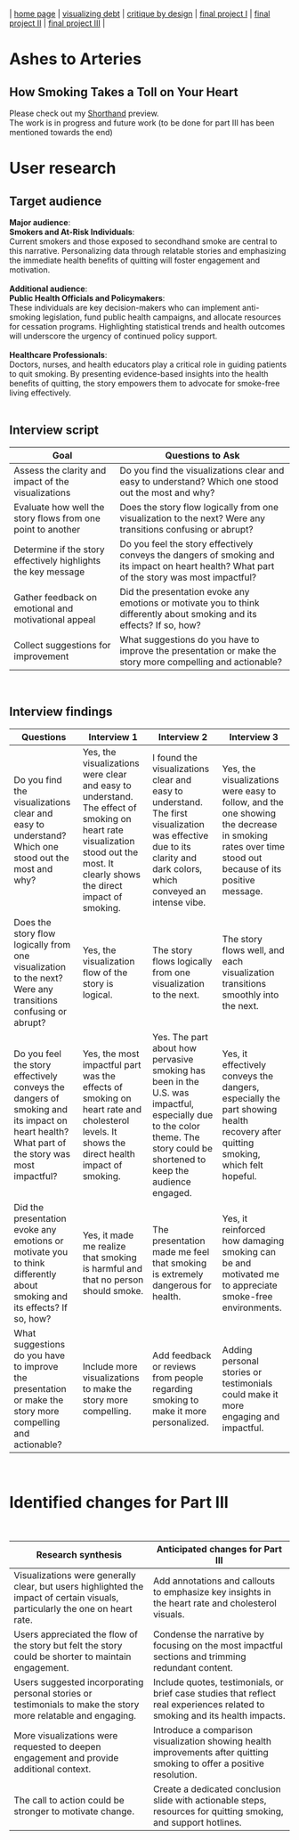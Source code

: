 | [home page](https://adityakolpe.github.io/Data-Canvas/) | [visualizing debt](visualizing-government-debt) | [critique by design](critique-by-design) | [final project I](final-project-part-one) | [final project II](final-project-part-two) | [final project III](final-project-part-three) |
<br/>
# Ashes to Arteries 
## How Smoking Takes a Toll on Your Heart

Please check out my [Shorthand](https://preview.shorthand.com/vu8hdHDRmzgadAs8) preview. <br/>
The work is in progress and future work (to be done for part III has been mentioned towards the end)<br/>

# User research 
## Target audience 
**Major audience**:<br/>
**Smokers and At-Risk Individuals**: <br/>
Current smokers and those exposed to secondhand smoke are central to this narrative. Personalizing data through relatable stories and emphasizing the immediate health benefits of quitting will foster engagement and motivation.
<br/>
<br/>
**Additional audience**:<br/>
**Public Health Officials and Policymakers**: <br/>
These individuals are key decision-makers who can implement anti-smoking legislation, fund public health campaigns, and allocate resources for cessation programs. Highlighting statistical trends and health outcomes will underscore the urgency of continued policy support.<br/>
<br/>
**Healthcare Professionals**: <br/>
Doctors, nurses, and health educators play a critical role in guiding patients to quit smoking. By presenting evidence-based insights into the health benefits of quitting, the story empowers them to advocate for smoke-free living effectively.<br/>
<br/>

## Interview script <br/>

| Goal                                         | Questions to Ask                                                                                                   |
|----------------------------------------------|--------------------------------------------------------------------------------------------------------------------|
| Assess the clarity and impact of the visualizations | Do you find the visualizations clear and easy to understand? Which one stood out the most and why?                   |
| Evaluate how well the story flows from one point to another | Does the story flow logically from one visualization to the next? Were any transitions confusing or abrupt?        |
| Determine if the story effectively highlights the key message | Do you feel the story effectively conveys the dangers of smoking and its impact on heart health? What part of the story was most impactful? |
| Gather feedback on emotional and motivational appeal | Did the presentation evoke any emotions or motivate you to think differently about smoking and its effects? If so, how? |
| Collect suggestions for improvement          | What suggestions do you have to improve the presentation or make the story more compelling and actionable?           |

<br/>

## Interview findings <br/>

| Questions                                  | Interview 1                                                                 | Interview 2                                                                | Interview 3                                                    |
|--------------------------------------------|-----------------------------------------------------------------------------|---------------------------------------------------------------------------|---------------------------------------------------------------|
| Do you find the visualizations clear and easy to understand? Which one stood out the most and why? | Yes, the visualizations were clear and easy to understand. The effect of smoking on heart rate visualization stood out the most. It clearly shows the direct impact of smoking. | I found the visualizations clear and easy to understand. The first visualization was effective due to its clarity and dark colors, which conveyed an intense vibe. | Yes, the visualizations were easy to follow, and the one showing the decrease in smoking rates over time stood out because of its positive message. |
| Does the story flow logically from one visualization to the next? Were any transitions confusing or abrupt? | Yes, the visualization flow of the story is logical.                         | The story flows logically from one visualization to the next.               | The story flows well, and each visualization transitions smoothly into the next. |
| Do you feel the story effectively conveys the dangers of smoking and its impact on heart health? What part of the story was most impactful? | Yes, the most impactful part was the effects of smoking on heart rate and cholesterol levels. It shows the direct health impact of smoking. | Yes. The part about how pervasive smoking has been in the U.S. was impactful, especially due to the color theme. The story could be shortened to keep the audience engaged. | Yes, it effectively conveys the dangers, especially the part showing health recovery after quitting smoking, which felt hopeful. |
| Did the presentation evoke any emotions or motivate you to think differently about smoking and its effects? If so, how? | Yes, it made me realize that smoking is harmful and that no person should smoke. | The presentation made me feel that smoking is extremely dangerous for health. | Yes, it reinforced how damaging smoking can be and motivated me to appreciate smoke-free environments. |
| What suggestions do you have to improve the presentation or make the story more compelling and actionable? | Include more visualizations to make the story more compelling.                | Add feedback or reviews from people regarding smoking to make it more personalized. | Adding personal stories or testimonials could make it more engaging and impactful. |

<br/>

# Identified changes for Part III

<br/>

| Research synthesis                                                                 | Anticipated changes for Part III                                                                              |
|------------------------------------------------------------------------------------|---------------------------------------------------------------------------------------------------------------|
| Visualizations were generally clear, but users highlighted the impact of certain visuals, particularly the one on heart rate. | Add annotations and callouts to emphasize key insights in the heart rate and cholesterol visuals.             |
| Users appreciated the flow of the story but felt the story could be shorter to maintain engagement.                        | Condense the narrative by focusing on the most impactful sections and trimming redundant content.             |
| Users suggested incorporating personal stories or testimonials to make the story more relatable and engaging.              | Include quotes, testimonials, or brief case studies that reflect real experiences related to smoking and its health impacts. |
| More visualizations were requested to deepen engagement and provide additional context.                                    | Introduce a comparison visualization showing health improvements after quitting smoking to offer a positive resolution. |
| The call to action could be stronger to motivate change.                                                                  | Create a dedicated conclusion slide with actionable steps, resources for quitting smoking, and support hotlines. |

<br/>



